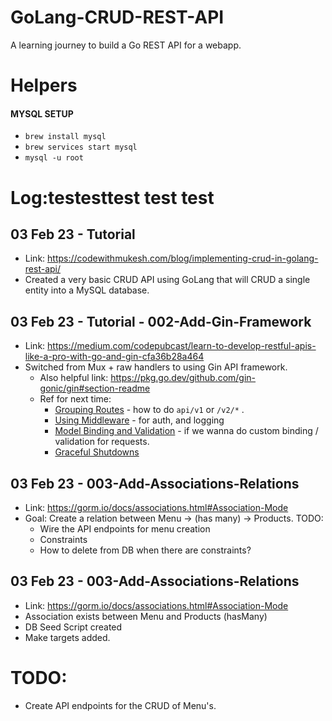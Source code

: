# GoLang-CRUD-REST-API
A learning journey to build a Go REST API for a webapp.

# Helpers
#### MYSQL SETUP
* `brew install mysql`
* `brew services start mysql`
* `mysql -u root`


# Log:testesttest test test

##  03 Feb 23 -  Tutorial 
* Link: https://codewithmukesh.com/blog/implementing-crud-in-golang-rest-api/
* Created a very basic CRUD API using GoLang that will CRUD a single entity into a MySQL database.

## 03 Feb 23 - Tutorial - 002-Add-Gin-Framework
* Link: https://medium.com/codepubcast/learn-to-develop-restful-apis-like-a-pro-with-go-and-gin-cfa36b28a464
* Switched from Mux + raw handlers to using Gin API framework.
    * Also helpful link: https://pkg.go.dev/github.com/gin-gonic/gin#section-readme
    *  Ref for next time:
        * [Grouping Routes](https://pkg.go.dev/github.com/gin-gonic/gin#readme-grouping-routes) - how to do `api/v1` or `/v2/*` .
        * [Using Middleware](https://pkg.go.dev/github.com/gin-gonic/gin#readme-using-middleware) - for auth, and logging
        * [Model Binding and Validation](https://pkg.go.dev/github.com/gin-gonic/gin#readme-model-binding-and-validation) - if we wanna do custom binding / validation for requests.
        * [Graceful Shutdowns](https://pkg.go.dev/github.com/gin-gonic/gin#readme-graceful-shutdown-or-restart)

## 03 Feb 23 - 003-Add-Associations-Relations
 * Link: https://gorm.io/docs/associations.html#Association-Mode
 * Goal: Create a relation between Menu -> (has many) -> Products.
 TODO: 
     * Wire the API endpoints for menu creation
     * Constraints
     * How to delete from DB when there are constraints?
     
     
## 03 Feb 23 - 003-Add-Associations-Relations
* Link: https://gorm.io/docs/associations.html#Association-Mode
* Association exists between Menu and Products (hasMany)
* DB Seed Script created
* Make targets added.



# TODO:
* Create API endpoints for the CRUD of Menu's.
